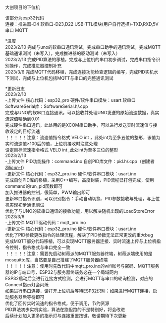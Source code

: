 大创项目的下位机  

该部分为esp32代码  
连接：推进器-D4 软串口-D23,D22 USB-TTL模块(用户自行选择)-TXD,RXD,5V 串口 MQTT  

*进度  
2023/2/10  完成与uno的软串口通讯测试，完成串口助手的通讯测试，完成MQTT基础通讯测试（未写入），完成推进器的驱动测试（未写入）  
2023/2/13  完成PID算法的移植，完成与上位机的串口初步调试，完成串口指令识别操作，完成推进器控制补充   
2023/3/6  完成MQTT代码移植，完成连接功能检查逻辑的编写，完成PID实机水下测试，完成与上位机包括MQTT与串口的完整通讯测试  


*更新日志  
2023/2/10  
-上传文件  核心代码：esp32_pro  硬件/软件串口模块：usart  软串口SoftwareSerial库：SoftwareSerial.h/.cpp  
完成与UNO的软串口连接通讯，可以接收并处理UNO发送的原始流速数据，真实流速值精确到0.01  
完成硬件串口通讯，此处用的是XCOM串口助手，可以进行发送实时流速值与接收设定的目标流速  
！！！！！注意：流速值指令格式 VELO int ，此处int为至多五位的整形，该值为实时流速值×100后的值，上位机接收时注意处理  
设定目标流速指令格式 VELO int ,此处int为至多三位的整形  
2023/2/13  
-上传文件  PID功能操作：command.ino  自创PID库文件：pid.h/.cpp（创建者[*Silicon-t*](https://github.com/Silicon-t)）  
-更新文件  核心代码：esp32_pro.ino  硬件/软件串口模块：usart.ino  
完成自创PID库的移植，采用C++编写，高度封装，PID流程已打包完成，使用command的run_pid函数即可  
加入推进器的控制，很简单，PWM输出即可  
更新串口指令识别，可以识别指令：手动自动切换、PID参数接收与处理，与上位机实现初步通讯测试  
优化了与UNO的软串口通讯的接收功能，用以解决随机出现的LoadStoreError  
2023/3/6  
-上传文件  MQTT驱动代码：mqtt_pro.ino  
-更新文件  核心代码：esp32_pro.ino  硬件/软件串口模块：usart.ino  
优化了PID参数更改指令的处理流程，解决了PID参数无法正常更改的重大bug  
完成MQTT部分代码移植，可以实现MQTT服务器连接、实时流速上传与上位机指令控制，指令格式与串口完全一致   
！！！！！注意：需要先启动树莓派的MQTT服务器终端，树莓派端使用的是mosquitto库，当然要是自己搭建了MQTT服务器终端  
！！！！！注意：使用时先改代码中mqtt_pro.ino的wifi账号与密码、MQTT服务器的IP与端口号，ESP32与服务器终端务必在一个局域网内   
ESP32启动后会进行连接方式检测，会进行MQTT与串口的轮询检测，对应的Connect指示灯会闪烁  
如果进行串口连接，请打开上位机后等待ESP32识别；如果进行MQTT连接，启动服务器后等待即可  
优化了回传实时流速的指令格式，便于调用，节约资源  
PID算法初步实机实验，算法在跑但跑的不是特别好，将会改进  
后续计划加入更多的指示灯与连接重置按键，敬请期待下次更新  

